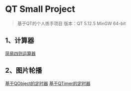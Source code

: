 # QT Small Project
> 基于QT的个人练手项目
> 版本：QT 5.12.5 MinGW 64-bit

## 1、计算器
[简易四则运算器](calculator/)

## 2、图片轮播
[基于QObject的定时器](QObjectTimer/)
[基于QTimer的定时器](QTimer/)
